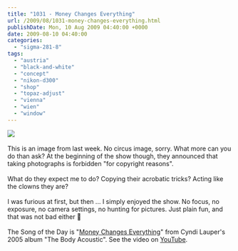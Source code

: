 ```yaml
---
title: "1031 - Money Changes Everything"
url: /2009/08/1031-money-changes-everything.html
publishDate: Mon, 10 Aug 2009 04:40:00 +0000
date: 2009-08-10 04:40:00
categories: 
  - "sigma-281-8"
tags: 
  - "austria"
  - "black-and-white"
  - "concept"
  - "nikon-d300"
  - "shop"
  - "topaz-adjust"
  - "vienna"
  - "wien"
  - "window"
---
```

<a href="https://d25zfm9zpd7gm5.cloudfront.net/1200x1200/2009/20090804_163212_ps.jpg" target="_blank"><img src="https://d25zfm9zpd7gm5.cloudfront.net/0600x0600/2009/20090804_163212_ps.jpg"/></a><br/><br/>This is an image from last week. No circus image, sorry. What more can you do than ask? At the beginning of the show though, they announced that taking photographs is forbidden "for copyright reasons".<br/><br/> What do they expect me to do? Copying their acrobatic tricks? Acting like the clowns they are?<br/><br/>I was furious at first, but then ... I simply enjoyed the show. No focus, no exposure, no camera settings, no hunting for pictures. Just plain fun, and that was not bad either 🙂<br/><br/>The Song of the Day is "<a href="http://www.lyricsmode.com/lyrics/c/cyndi_lauper/money_changes_everything.html" target="_blank">Money Changes Everything</a>" from Cyndi Lauper's 2005 album "The Body Acoustic". See the video on <a href="http://www.youtube.com/watch?v=yQJVSOh7cEc" target="_blank">YouTube</a>.
